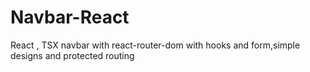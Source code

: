 # Navbar-React
React , TSX navbar with react-router-dom with hooks and form,simple designs and protected routing

